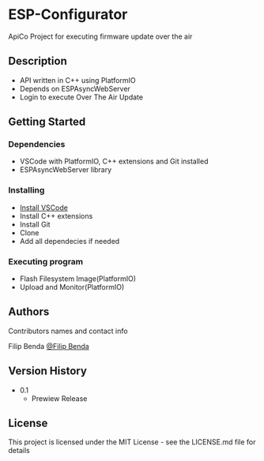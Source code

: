 # ESP-Configurator

ApiCo Project for executing firmware update over the air
## Description

* API written in C++ using PlatformIO
* Depends on ESPAsyncWebServer
* Login to execute Over The Air Update

## Getting Started

### Dependencies

* VSCode with PlatformIO, C++ extensions and Git installed
* ESPAsyncWebServer library

### Installing

* [Install VSCode](https://code.visualstudio.com/)
* Install C++ extensions
* Install Git
* Clone
* Add all dependecies if needed

### Executing program

* Flash Filesystem Image(PlatformIO)
* Upload and Monitor(PlatformIO)

## Authors

Contributors names and contact info

Filip Benda
[@Filip Benda](https://twitter.com/FilipBenda4)

## Version History
* 0.1
    * Prewiew Release

## License

This project is licensed under the MIT License - see the LICENSE.md file for details
